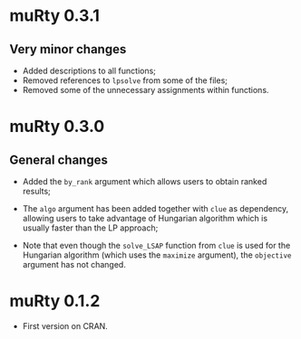 muRty 0.3.1
===========

Very minor changes
------------------

-   Added descriptions to all functions;
-   Removed references to `lpsolve` from some of the files;
-   Removed some of the unnecessary assignments within functions.

muRty 0.3.0
===========

General changes
---------------

-   Added the `by_rank` argument which allows users to obtain ranked
    results;

-   The `algo` argument has been added together with `clue` as
    dependency, allowing users to take advantage of Hungarian algorithm
    which is usually faster than the LP approach;

-   Note that even though the `solve_LSAP` function from `clue` is used
    for the Hungarian algorithm (which uses the `maximize` argument), the
    `objective` argument has not changed.

muRty 0.1.2
===========

-   First version on CRAN.
